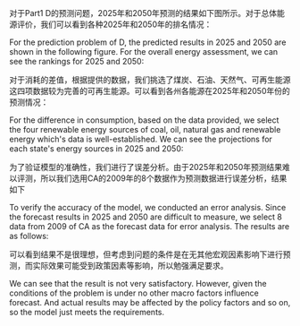 对于Part1 D的预测问题，2025年和2050年预测的结果如下图所示。对于总体能源评价，我们可以看到各种2025年和2050年的排名情况：

For the prediction problem of D, the predicted results in 2025 and 2050 are shown in the following figure. For the overall energy assessment, we can see the rankings for 2025 and 2050:


<!-- Overall energy ranking forecast for each state -->

对于消耗的差值，根据提供的数据，我们挑选了煤炭、石油、天然气、可再生能源这四项数据较为完善的可再生能源。可以看到各州各能源在2025年和2050年份的预测情况：

For the difference in consumption, based on the data provided, we select the four renewable energy sources of coal, oil, natural gas and renewable energy which's data is well-established.
We can see the projections for each state's energy sources in 2025 and 2050:

<!-- Energy difference forecast for each state -->

为了验证模型的准确性，我们进行了误差分析。由于2025年和2050年预测结果难以评测，所以我们选用CA的2009年的8个数据作为预测数据进行误差分析，结果如下

To verify the accuracy of the model, we conducted an error analysis.
Since the forecast results in 2025 and 2050 are difficult to measure, we select 8 data from 2009 of CA as the forecast data for error analysis. The results are as follows:

<!-- Prediction error  -->

可以看到结果不是很理想，但考虑到问题的条件是在无其他宏观因素影响下进行预测，而实际效果可能受到政策因素等影响，所以勉强满足要求。

We can see that the result is not very satisfactory. However, given the conditions of the problem is under no other macro factors influence forecast. And actual results may be affected by the policy factors and so on, so the model just meets the requirements.